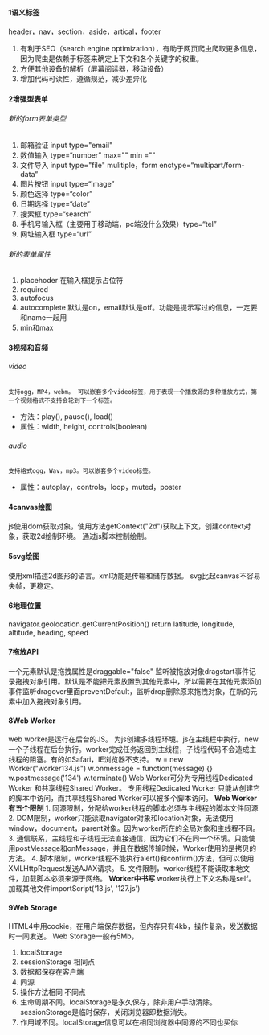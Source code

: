 #### 1语义标签
header，nav，section，aside，artical，footer
1. 有利于SEO（search engine optimization），有助于网页爬虫爬取更多信息，因为爬虫是依赖于标签来确定上下文和各个关键字的权重。
2. 方便其他设备的解析（屏幕阅读器，移动设备）
3. 增加代码可读性，遵循规范，减少差异化

#### 2增强型表单
###### 新的form表单类型
1. 邮箱验证 input type="email"
2. 数值输入 type=“number” max="" min =""
3. 文件导入 input type="file" mulitiple，form enctype=“multipart/form-data”
4. 图片按钮 input type=“image”
5. 颜色选择 type=“color”
6. 日期选择 type=“date”
7. 搜索框 type=“search”
8. 手机号输入框（主要用于移动端，pc端没什么效果）type=“tel”
9. 网址输入框 type=“url”
###### 新的表单属性
1. placehoder 在输入框提示占位符
2. required
3. autofocus
4. autocomplete 默认是on，email默认是off。功能是提示写过的信息，一定要和name一起用
5. min和max

#### 3视频和音频
###### video 
	支持ogg，MP4，webm。 可以嵌套多个video标签，用于表现一个播放源的多种播放方式，第一个视频格式不支持会轮到下一个标签。
- 方法：play(), pause(), load()
- 属性：width, height, controls(boolean)
###### audio
	支持格式ogg，Wav，mp3。可以嵌套多个video标签。
- 属性：autoplay，controls，loop，muted，poster

#### 4canvas绘图
js使用dom获取对象，使用方法getContext("2d")获取上下文，创建context对象，获取2d绘制环境。
通过js脚本控制绘制。

#### 5svg绘图
使用xml描述2d图形的语言。xml功能是传输和储存数据。
svg比起canvas不容易失帧，更稳定。

#### 6地理位置
navigator.geolocation.getCurrentPosition() 
return latitude, longitude, altitude, heading, speed

#### 7拖放API
一个元素默认是拖拽属性是draggable="false"
监听被拖放对象dragstart事件记录拖拽对象引用。默认是不能把元素放置到其他元素中，所以需要在其他元素添加事件监听dragover里面preventDefault，监听drop删除原来拖拽对象，在新的元素中加入拖拽对象引用。

#### 8Web Worker
web worker是运行在后台的JS。
为js创建多线程环境。js在主线程中执行，new一个子线程在后台执行。worker完成任务返回到主线程，子线程代码不会造成主线程的阻塞。有的如Safari，IE浏览器不支持。
w = new Worker("worker134.js")
w.onmessage = function(message) {}
w.postmessage('134')
w.terminate()
Web Worker可分为专用线程Dedicated Worker 和共享线程Shared Worker。
专用线程Dedicated Worker 只能从创建它的脚本中访问，而共享线程Shared Worker可以被多个脚本访问。
**Web Worker有五个限制**
	1. 同源限制，分配给worker线程的脚本必须与主线程的脚本文件同源
	2. DOM限制，worker只能读取navigator对象和location对象，无法使用window，document，parent对象。因为worker所在的全局对象和主线程不同。
	3. 通信联系，主线程和子线程无法直接通信，因为它们不在同一个环境。只能使用postMessage和onMessage，并且在数据传输时候，Worker使用的是拷贝的方法。
	4. 脚本限制，worker线程不能执行alert()和confirm()方法，但可以使用XMLHttpRequest发送AJAX请求。
	5. 文件限制，worker线程不能读取本地文件，加载脚本必须来源于网络。
**Worker中书写**
worker执行上下文名称是self。
加载其他文件importScript(‘13.js’, '127.js')

#### 9Web Storage
HTML4中用cookie，在用户端保存数据，但内存只有4kb，操作复杂，发送数据时一同发送。
Web Storage一般有5Mb，
1. localStorage
2. sessionStorage
相同点
1. 数据都保存在客户端
2. 同源
3. 操作方法相同
不同点
1. 生命周期不同。localStorage是永久保存，除非用户手动清除。sessionStorage是临时保存，关闭浏览器即数据消失。
2. 作用域不同。localStorage信息可以在相同浏览器中同源的不同也买你